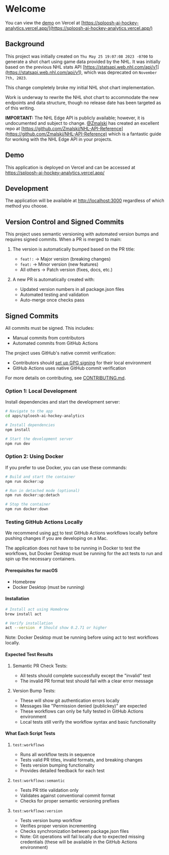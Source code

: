 # Welcome

You can view the [demo](https://sploosh-ai-hockey-analytics.vercel.app/) on Vercel at [https://sploosh-ai-hockey-analytics.vercel.app/](https://sploosh-ai-hockey-analytics.vercel.app/)

## Background

This project was initially created on `Thu May 25 19:07:08 2023 -0700` to generate a shot chart using game data provided by the NHL. It was initially based on the previous NHL stats API [https://statsapi.web.nhl.com/api/v1](https://statsapi.web.nhl.com/api/v1), which was deprecated on `November 7th, 2023`.

This change completely broke my initial NHL shot chart implementation.

Work is underway to rewrite the NHL shot chart to accommodate the new endpoints and data structure, though no release date has been targeted as of this writing.

**IMPORTANT:** The NHL Edge API is publicly available; however, it is undocumented and subject to change. [@Zmalski](https://github.com/Zmalski) has created an excellent repo at [https://github.com/Zmalski/NHL-API-Reference](https://github.com/Zmalski/NHL-API-Reference) which is a fantastic guide for working with the NHL Edge API in your projects.

## Demo

This application is deployed on Vercel and can be accessed at <https://sploosh-ai-hockey-analytics.vercel.app/>

## Development

The application will be available at <http://localhost:3000> regardless of which method you choose.

## Version Control and Signed Commits

This project uses semantic versioning with automated version bumps and requires signed commits. When a PR is merged to main:

1. The version is automatically bumped based on the PR title:
   - `feat!:` → Major version (breaking changes)
   - `feat:` → Minor version (new features)
   - All others → Patch version (fixes, docs, etc.)

2. A new PR is automatically created with:
   - Updated version numbers in all package.json files
   - Automated testing and validation
   - Auto-merge once checks pass

## Signed Commits

All commits must be signed. This includes:

- Manual commits from contributors
- Automated commits from GitHub Actions

The project uses GitHub's native commit verification:

- Contributors should [set up GPG signing](https://docs.github.com/en/authentication/managing-commit-signature-verification/about-commit-signature-verification) for their local environment
- GitHub Actions uses native GitHub commit verification

For more details on contributing, see [CONTRIBUTING.md](./.github/CONTRIBUTING.md).

### Option 1: Local Development

Install dependencies and start the development server:

```bash
# Navigate to the app
cd apps/sploosh-ai-hockey-analytics

# Install dependencies
npm install

# Start the development server
npm run dev
```

### Option 2: Using Docker

If you prefer to use Docker, you can use these commands:

```bash
# Build and start the container
npm run docker:up

# Run in detached mode (optional)
npm run docker:up:detach

# Stop the container
npm run docker:down
```

### Testing GitHub Actions Locally

We recommend using [act](https://github.com/nektos/act) to test GitHub Actions workflows locally before pushing changes if you are developing on a Mac.

The application does not have to be running in Docker to test the workflows, but Docker Desktop must be running for the act tests to run and spin up the necessary containers.

#### Prerequisites for macOS

- Homebrew
- Docker Desktop (must be running)

#### Installation

```bash
# Install act using Homebrew
brew install act

# Verify installation
act --version  # Should show 0.2.71 or higher
```

Note: Docker Desktop must be running before using act to test workflows locally.

#### Expected Test Results

1. Semantic PR Check Tests:
   - All tests should complete successfully except the "invalid" test
   - The invalid PR format test should fail with a clear error message

2. Version Bump Tests:
   - These will show git authentication errors locally
   - Messages like "Permission denied (publickey)" are expected
   - These workflows can only be fully tested in GitHub Actions environment
   - Local tests still verify the workflow syntax and basic functionality

#### What Each Script Tests

1. `test:workflows`
   - Runs all workflow tests in sequence
   - Tests valid PR titles, invalid formats, and breaking changes
   - Tests version bumping functionality
   - Provides detailed feedback for each test

2. `test:workflows:semantic`
   - Tests PR title validation only
   - Validates against conventional commit format
   - Checks for proper semantic versioning prefixes

3. `test:workflows:version`
   - Tests version bump workflow
   - Verifies proper version incrementing
   - Checks synchronization between package.json files
   - Note: Git operations will fail locally due to expected missing credentials (these will be available in the GitHub Actions environment)
